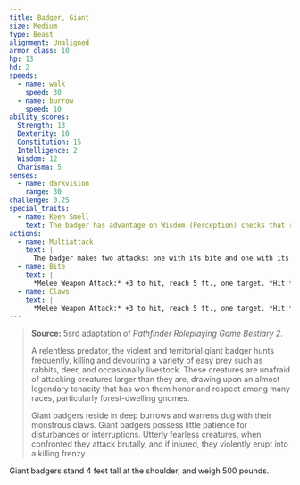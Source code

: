 ```yaml
---
title: Badger, Giant
size: Medium
type: Beast
alignment: Unaligned
armor_class: 10
hp: 13
hd: 2
speeds:
  - name: walk
    speed: 30
  - name: burrow
    speed: 10
ability_scores:
  Strength: 13
  Dexterity: 10
  Constitution: 15
  Intelligence: 2
  Wisdom: 12
  Charisma: 5
senses:
  - name: darkvision
    range: 30
challenge: 0.25
special_traits:
  - name: Keen Smell
    text: The badger has advantage on Wisdom (Perception) checks that rely on smell.
actions:
  - name: Multiattack
    text: |
      The badger makes two attacks: one with its bite and one with its claws.
  - name: Bite
    text: |
      *Melee Weapon Attack:* +3 to hit, reach 5 ft., one target. *Hit:* 4 (1d6 + 1) piercing damage.
  - name: Claws
    text: |
      *Melee Weapon Attack:* +3 to hit, reach 5 ft., one target. *Hit:* 6 (2d4 + 1) slashing damage.
---
```


> **Source:** 5srd adaptation of *Pathfinder Roleplaying Game Bestiary 2*.
>
> A relentless predator, the violent and territorial giant badger hunts frequently, killing and devouring a variety of easy prey such as rabbits, deer, and occasionally livestock. These creatures are unafraid of attacking creatures larger than they are, drawing upon an almost legendary tenacity that has won them honor and respect among many races, particularly forest-dwelling gnomes.
>
> Giant badgers reside in deep burrows and warrens dug with their monstrous claws. Giant badgers possess little patience for disturbances or interruptions. Utterly fearless creatures, when confronted they attack brutally, and if injured, they violently erupt into a killing frenzy.

Giant badgers stand 4 feet tall at the shoulder, and weigh 500 pounds.
